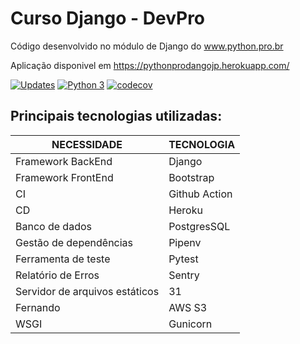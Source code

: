 # Curso Django - DevPro

Código desenvolvido no módulo de Django do www.python.pro.br

Aplicação disponivel em https://pythonprodangojp.herokuapp.com/

[![Updates](https://pyup.io/repos/github/JPS-TechEad/curso-django/shield.svg)](https://pyup.io/repos/github/JPS-TechEad/curso-django/)
[![Python 3](https://pyup.io/repos/github/JPS-TechEad/curso-django/python-3-shield.svg)](https://pyup.io/repos/github/JPS-TechEad/curso-django/)
[![codecov](https://codecov.io/gh/Josevaldo10/curso-django/branch/main/graph/badge.svg?token=DBOKXQBT2F)](https://codecov.io/gh/Josevaldo10/curso-django)

## Principais tecnologias utilizadas:


<table>
  <thead>
    <tr>
      <th>NECESSIDADE</th>
      <th>TECNOLOGIA</th>
    </tr>
  </thead>
  <tbody>
    <tr>
      <td>Framework BackEnd</td>
      <td>Django</td>
    </tr>
    <tr>
      <td>Framework FrontEnd</td>
      <td>Bootstrap</td>
    </tr>
    <tr>
      <td>CI </td>
      <td>Github Action</td>
    </tr>
    <tr>
      <td>CD </td>
      <td>Heroku </td>
    </tr>
    <tr>
      <td>Banco de dados</td>
      <td>PostgresSQL</td>
    </tr>
    <tr>
      <td>Gestão de dependências </td>
      <td>Pipenv </td>
    </tr>
    <tr>
      <td>Ferramenta de teste</td>
      <td>Pytest</td>
    </tr>
    <tr>
      <td>Relatório de Erros</td>
      <td>Sentry</td>
    </tr>
    <tr>
      <td>Servidor de arquivos estáticos</td>
      <td>31</td>
    </tr>
    <tr>
      <td>Fernando</td>
      <td>AWS S3</td>
    </tr>
    <tr>
      <td>WSGI</td>
      <td>Gunicorn</td>
    </tr>
</table>